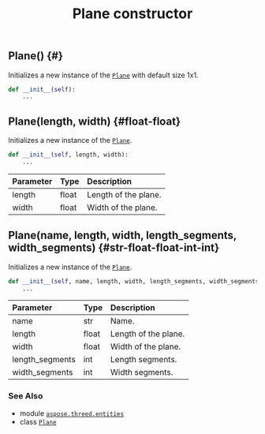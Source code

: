 ﻿---
title: Plane constructor
second_title: Aspose.3D for Python via .NET API References
description: 
type: docs
weight: 10
url: /python-net/aspose.threed.entities/plane/__init__/
is_root: false
---

## Plane() {#}

Initializes a new instance of the [`Plane`](/3d/python-net/aspose.threed.entities/plane) with default size 1x1.



```python
def __init__(self):
    ...
```




## Plane(length, width) {#float-float}

Initializes a new instance of the [`Plane`](/3d/python-net/aspose.threed.entities/plane).



```python
def __init__(self, length, width):
    ...
```


| Parameter | Type | Description |
| :- | :- | :- |
| length | float | Length of the plane. |
| width | float | Width of the plane. |


## Plane(name, length, width, length_segments, width_segments) {#str-float-float-int-int}

Initializes a new instance of the [`Plane`](/3d/python-net/aspose.threed.entities/plane).



```python
def __init__(self, name, length, width, length_segments, width_segments):
    ...
```


| Parameter | Type | Description |
| :- | :- | :- |
| name | str | Name. |
| length | float | Length of the plane. |
| width | float | Width of the plane. |
| length_segments | int | Length segments. |
| width_segments | int | Width segments. |



### See Also
* module [`aspose.threed.entities`](../../)
* class [`Plane`](/3d/python-net/aspose.threed.entities/plane)
